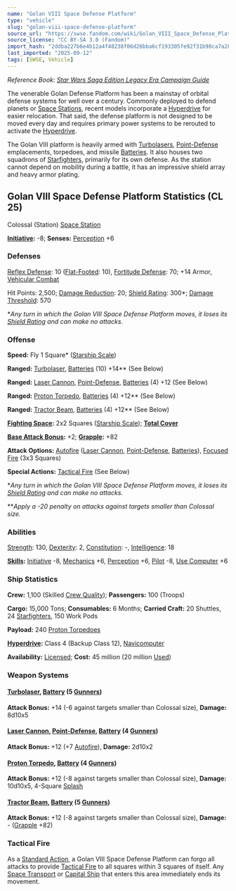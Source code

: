 ```yaml
---
name: "Golan VIII Space Defense Platform"
type: "vehicle"
slug: "golan-viii-space-defense-platform"
source_url: "https://swse.fandom.com/wiki/Golan_VIII_Space_Defense_Platform"
source_license: "CC BY-SA 3.0 (Fandom)"
import_hash: "2ddba227b6e4b12a4f48238f06d26bba6cf193305fe92f31b98ca7a28fc4531e"
last_imported: "2025-09-12"
tags: [SWSE, Vehicle]
---
```

*Reference Book: [Star Wars Saga Edition Legacy Era Campaign Guide](https://swse.fandom.com/wiki/Star_Wars_Saga_Edition_Legacy_Era_Campaign_Guide)*

The venerable Golan Defense Platform has been a mainstay of orbital defense systems for well over a century. Commonly deployed to defend planets or [Space Stations](https://swse.fandom.com/wiki/Space_Stations), recent models incorporate a [Hyperdrive](https://swse.fandom.com/wiki/Hyperdrive) for easier relocation. That said, the defense platform is not designed to be moved every day and requires primary power systems to be rerouted to activate the [Hyperdrive](https://swse.fandom.com/wiki/Hyperdrive).

The Golan VIII platform is heavily armed with [Turbolasers](https://swse.fandom.com/wiki/Turbolasers), [Point-Defense](https://swse.fandom.com/wiki/Point-Defense) emplacements, torpedoes, and missile [Batteries](https://swse.fandom.com/wiki/Batteries). It also houses two squadrons of [Starfighters](https://swse.fandom.com/wiki/Starfighters), primarily for its own defense. As the station cannot depend on mobility during a battle, it has an impressive shield array and heavy armor plating.

## Golan VIII Space Defense Platform Statistics (CL 25)
Colossal (Station) [Space Station](https://swse.fandom.com/wiki/Space_Station)

**[Initiative](https://swse.fandom.com/wiki/Initiative):** -8; **Senses:** [Perception](https://swse.fandom.com/wiki/Perception) +6
### Defenses
[Reflex Defense](https://swse.fandom.com/wiki/Reflex_Defense_(Vehicles)): 10 ([Flat-Footed](https://swse.fandom.com/wiki/Flat-Footed): 10), [Fortitude Defense](https://swse.fandom.com/wiki/Fortitude_Defense_(Vehicles)): 70; +14 Armor, [Vehicular Combat](https://swse.fandom.com/wiki/Vehicular_Combat)

Hit Points: 2,500; [Damage Reduction](https://swse.fandom.com/wiki/Damage_Reduction): 20; [Shield Rating](https://swse.fandom.com/wiki/Shield_Rating): 300*; [Damage Threshold](https://swse.fandom.com/wiki/Damage_Threshold_(Vehicles)): 570

**Any turn in which the Golan VIII Space Defense Platform moves, it loses its [Shield Rating](https://swse.fandom.com/wiki/Shield_Rating) and can make no attacks.*
### Offense
**Speed:** Fly 1 Square* ([Starship Scale](https://swse.fandom.com/wiki/Starship_Scale))

**Ranged:** [Turbolaser](https://swse.fandom.com/wiki/Turbolaser), [Batteries](https://swse.fandom.com/wiki/Weapon_Batteries) (10) +14** (See Below)

**Ranged:** [Laser Cannon](https://swse.fandom.com/wiki/Laser_Cannon), [Point-Defense](https://swse.fandom.com/wiki/Point-Defense), [Batteries](https://swse.fandom.com/wiki/Weapon_Batteries) (4) +12 (See Below)

**Ranged:** [Proton Torpedo](https://swse.fandom.com/wiki/Proton_Torpedo), [Batteries](https://swse.fandom.com/wiki/Batteries) (4) +12** (See Below)

**Ranged:** [Tractor Beam](https://swse.fandom.com/wiki/Tractor_Beam), [Batteries](https://swse.fandom.com/wiki/Batteries) (4) +12** (See Below)

**[Fighting Space](https://swse.fandom.com/wiki/Fighting_Space):** 2x2 Squares ([Starship Scale](https://swse.fandom.com/wiki/Starship_Scale)); **[Total Cover](https://swse.fandom.com/wiki/Total_Cover)**

**[Base Attack Bonus](https://swse.fandom.com/wiki/Base_Attack_Bonus):** +2; **[Grapple](https://swse.fandom.com/wiki/Grapple):** +82

**Attack Options:** [Autofire](https://swse.fandom.com/wiki/Autofire_(Vehicle_Combat)) ([Laser Cannon](https://swse.fandom.com/wiki/Laser_Cannon), [Point-Defense](https://swse.fandom.com/wiki/Point-Defense), [Batteries](https://swse.fandom.com/wiki/Weapon_Batteries)), [Focused Fire](https://swse.fandom.com/wiki/Focused_Fire) (3x3 Squares)

**Special Actions:** [Tactical Fire](https://swse.fandom.com/wiki/Tactical_Fire) (See Below)

**Any turn in which the Golan VIII Space Defense Platform moves, it loses its [Shield Rating](https://swse.fandom.com/wiki/Shield_Rating) and can make no attacks.*

***Apply a -20 penalty on attacks against targets smaller than Colossal size.*
### Abilities
[Strength](https://swse.fandom.com/wiki/Strength): 130, [Dexterity](https://swse.fandom.com/wiki/Dexterity): 2, [Constitution](https://swse.fandom.com/wiki/Constitution): -, [Intelligence](https://swse.fandom.com/wiki/Intelligence): 18

**[Skills](https://swse.fandom.com/wiki/Skills):** [Initiative](https://swse.fandom.com/wiki/Initiative) -8, [Mechanics](https://swse.fandom.com/wiki/Mechanics) +6, [Perception](https://swse.fandom.com/wiki/Perception) +6, [Pilot](https://swse.fandom.com/wiki/Pilot) -8, [Use Computer](https://swse.fandom.com/wiki/Use_Computer) +6
### Ship Statistics
**Crew:** 1,100 (Skilled [Crew Quality](https://swse.fandom.com/wiki/Crew_Quality)); **Passengers:** 100 (Troops)

**Cargo:** 15,000 Tons; **Consumables:** 6 Months; **Carried Craft:** 20 Shuttles, 24 [Starfighters](https://swse.fandom.com/wiki/Starfighters), 150 Work Pods

**Payload:** 240 [Proton Torpedoes](https://swse.fandom.com/wiki/Proton_Torpedoes)

**[Hyperdrive](https://swse.fandom.com/wiki/Hyperdrive):** Class 4 (Backup Class 12), [Navicomputer](https://swse.fandom.com/wiki/Navicomputer)

**Availability:** [Licensed](https://swse.fandom.com/wiki/Licensed); **Cost:** 45 million (20 million [Used](https://swse.fandom.com/wiki/Used))
### Weapon Systems
#### **[Turbolaser](https://swse.fandom.com/wiki/Turbolaser), [Battery](https://swse.fandom.com/wiki/Weapon_Batteries) (5 [Gunners](https://swse.fandom.com/wiki/Gunners))**
**Attack Bonus:** +14 (-6 against targets smaller than Colossal size), **Damage:** 8d10x5
#### **[Laser Cannon](https://swse.fandom.com/wiki/Laser_Cannon), [Point-Defense](https://swse.fandom.com/wiki/Point-Defense), [Battery](https://swse.fandom.com/wiki/Weapon_Batteries) (4 [Gunners](https://swse.fandom.com/wiki/Gunners))**
**Attack Bonus:** +12 (+7 [Autofire](https://swse.fandom.com/wiki/Autofire_(Vehicle_Combat))), **Damage:** 2d10x2
#### **[Proton Torpedo](https://swse.fandom.com/wiki/Proton_Torpedo), [Battery](https://swse.fandom.com/wiki/Weapon_Batteries) (4 [Gunners](https://swse.fandom.com/wiki/Gunners))**
**Attack Bonus:** +12 (-8 against targets smaller than Colossal size), **Damage:** 10d10x5, 4-Square [Splash](https://swse.fandom.com/wiki/Splash)
#### **[Tractor Beam](https://swse.fandom.com/wiki/Tractor_Beam), [Battery](https://swse.fandom.com/wiki/Battery)** **(5 [Gunners](https://swse.fandom.com/wiki/Gunners))**
**Attack Bonus:** +12 (-8 against targets smaller than Colossal size), **Damage:** - ([Grapple](https://swse.fandom.com/wiki/Grapple) +82)
### Tactical Fire
As a [Standard Action](https://swse.fandom.com/wiki/Standard_Action), a Golan VIII Space Defense Platform can forgo all attacks to provide [Tactical Fire](https://swse.fandom.com/wiki/Tactical_Fire) to all squares within 3 squares of itself. Any [Space Transport](https://swse.fandom.com/wiki/Space_Transport) or [Capital Ship](https://swse.fandom.com/wiki/Capital_Ship) that enters this area immediately ends its movement.